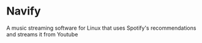 # Navify
A music streaming software for Linux that uses Spotify's recommendations and streams it from Youtube
